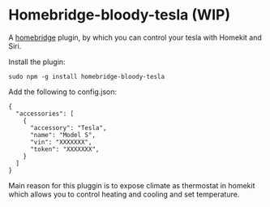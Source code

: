 # Homebridge-bloody-tesla (WIP)

A [homebridge](https://github.com/nfarina/homebridge) plugin, by which you can control your tesla with Homekit and Siri.

Install the plugin:

    sudo npm -g install homebridge-bloody-tesla

Add the following to config.json:

    {
      "accessories": [
        {
          "accessory": "Tesla",
          "name": "Model S",
          "vin": "XXXXXXX",
          "token": "XXXXXXX",
        }
      ]
    }

Main reason for this pluggin is to expose climate as thermostat in homekit which allows you to control heating and cooling and set temperature.


